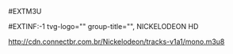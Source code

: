 #EXTM3U

#EXTINF:-1 tvg-logo="" group-title="", NICKELODEON HD

http://cdn.connectbr.com.br/Nickelodeon/tracks-v1a1/mono.m3u8
